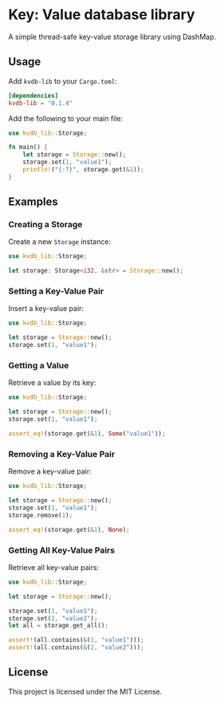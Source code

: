 # Key: Value database library

A simple thread-safe key-value storage library using DashMap.

## Usage

Add `kvdb-lib` to your `Cargo.toml`:

```toml
[dependencies]
kvdb-lib = "0.1.4"
```

Add the following to your main file:

```rust
use kvdb_lib::Storage;

fn main() {
    let storage = Storage::new();
    storage.set(1, "value1");
    println!("{:?}", storage.get(&1));
}
```

## Examples

### Creating a Storage

Create a new `Storage` instance:

```rust
use kvdb_lib::Storage;

let storage: Storage<i32, &str> = Storage::new();
```

### Setting a Key-Value Pair

Insert a key-value pair:

```rust
use kvdb_lib::Storage;

let storage = Storage::new();
storage.set(1, "value1");
```

### Getting a Value

Retrieve a value by its key:

```rust
use kvdb_lib::Storage;

let storage = Storage::new();
storage.set(1, "value1");

assert_eq!(storage.get(&1), Some("value1"));
```

### Removing a Key-Value Pair

Remove a key-value pair:

```rust
use kvdb_lib::Storage;

let storage = Storage::new();
storage.set(1, "value1");
storage.remove(1);

assert_eq!(storage.get(&1), None);
```

### Getting All Key-Value Pairs

Retrieve all key-value pairs:

```rust
use kvdb_lib::Storage;

let storage = Storage::new();

storage.set(1, "value1");
storage.set(2, "value2");
let all = storage.get_all();

assert!(all.contains(&(1, "value1")));
assert!(all.contains(&(2, "value2")));
```

## License

This project is licensed under the MIT License.